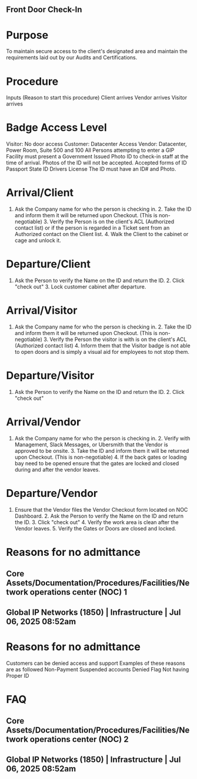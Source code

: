 ## Front Door Check-In 

# Purpose 

To maintain secure access to the client's designated area and maintain the requirements laid out by our Audits and Certifications. 

# Procedure 

 Inputs (Reason to start this procedure) Client arrives Vendor arrives Visitor arrives 

# Badge Access Level 

Visitor: No door access Customer: Datacenter Access Vendor: Datacenter, Power Room, Suite 500 and 100 All Persons attempting to enter a GIP Facility must present a Government Issued Photo ID to check-in staff at the time of arrival. Photos of the ID will not be accepted. Accepted forms of ID Passport State ID Drivers License The ID must have an ID# and Photo. 

# Arrival/Client 

 1. Ask the Company name for who the person is checking in. 2. Take the ID and inform them it will be returned upon Checkout. (This is non-negotiable) 3. Verify the Person is on the client's ACL (Authorized contact list) or if the person is regarded in a Ticket sent from an Authorized contact on the Client list. 4. Walk the Client to the cabinet or cage and unlock it. 

# Departure/Client 

 1. Ask the Person to verify the Name on the ID and return the ID. 2. Click "check out" 3. Lock customer cabinet after departure. 

# Arrival/Visitor 

 1. Ask the Company name for who the person is checking in. 2. Take the ID and inform them it will be returned upon Checkout. (This is non-negotiable) 3. Verify the Person the visitor is with is on the client's ACL (Authorized contact list) 4. Inform them that the Visitor badge is not able to open doors and is simply a visual aid for employees to not stop them. 

# Departure/Visitor 

 1. Ask the Person to verify the Name on the ID and return the ID. 2. Click "check out" 

# Arrival/Vendor 

 1. Ask the Company name for who the person is checking in. 2. Verify with Management, Slack Messages, or Ubersmith that the Vendor is approved to be onsite. 3. Take the ID and inform them it will be returned upon Checkout. (This is non-negotiable) 4. If the back gates or loading bay need to be opened ensure that the gates are locked and closed during and after the vendor leaves. 

# Departure/Vendor 

 1. Ensure that the Vendor files the Vendor Checkout form located on NOC Dashboard. 2. Ask the Person to verify the Name on the ID and return the ID. 3. Click "check out" 4. Verify the work area is clean after the Vendor leaves. 5. Verify the Gates or Doors are closed and locked. 

# Reasons for no admittance 

## Core Assets/Documentation/Procedures/Facilities/Network operations center (NOC) 1 

## Global IP Networks (1850) | Infrastructure | Jul 06, 2025 08:52am 


# Reasons for no admittance 

Customers can be denied access and support Examples of these reasons are as followed Non-Payment Suspended accounts Denied Flag Not having Proper ID 

# FAQ 

## Core Assets/Documentation/Procedures/Facilities/Network operations center (NOC) 2 

## Global IP Networks (1850) | Infrastructure | Jul 06, 2025 08:52am 


